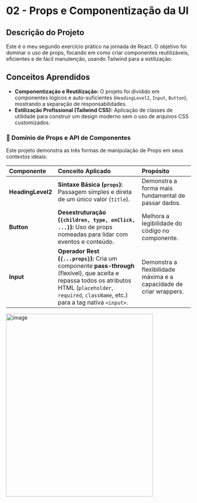 # 02 - Props e Componentização da UI

## Descrição do Projeto
Este é o meu segundo exercício prático na jornada de React. O objetivo foi dominar o uso de props, focando em como criar componentes reutilizáveis, eficientes e de fácil manutenção, usando Tailwind para a estilização.

## Conceitos Aprendidos
* **Componentização e Reutilização:** O projeto foi dividido em componentes lógicos e auto-suficientes (`HeadingLevel2`, `Input`, `Button`), mostrando a separação de responsabilidades.
* **Estilização Profissional (Tailwind CSS):** Aplicação de classes de utilidade para construir um design moderno sem o uso de arquivos CSS customizados.

### 🥇 Domínio de Props e API de Componentes
Este projeto demonstra as três formas de manipulação de Props em seus contextos ideais:

| Componente | Conceito Aplicado | Propósito |
| :--- | :--- | :--- |
| **HeadingLevel2** | **Sintaxe Básica (`props`):** Passagem simples e direta de um único valor (`title`). | Demonstra a forma mais fundamental de passar dados. |
| **Button** | **Desestruturação (`{children, type, onClick, ...}`):** Uso de props nomeadas para lidar com eventos e conteúdo. | Melhora a legibilidade do código no componente. |
| **Input** | **Operador Rest (`{...props}`):** Cria um componente **pass-through** (flexível), que aceita e repassa todos os atributos HTML (`placeholder`, `required`, `className`, etc.) para a tag nativa `<input>`. | Demonstra a flexibilidade máxima e a capacidade de criar wrappers. |

<img width="400" height="500" alt="image" src="https://github.com/user-attachments/assets/9041686c-07a2-4df4-923e-23cd82289368" />


